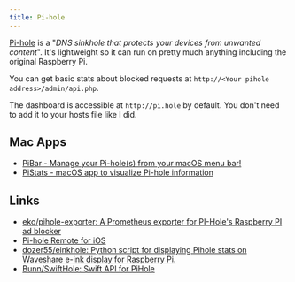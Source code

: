 ```yaml
---
title: Pi-hole
---
```


[Pi-hole](https://pi-hole.net) is a "_DNS sinkhole that protects your devices from unwanted content_". It's lightweight so it can run on pretty much anything including the original Raspberry Pi.

You can get basic stats about blocked requests at `http://<Your pihole address>/admin/api.php`.

The dashboard is accessible at `http://pi.hole` by default. You don't need to add it to your hosts file like I did.

## Mac Apps

- [PiBar - Manage your Pi-hole(s) from your macOS menu bar!](https://github.com/amiantos/pibar)
- [PiStats - macOS app to visualize Pi-hole information](https://github.com/Bunn/PiStats)

## Links

- [eko/pihole-exporter: A Prometheus exporter for PI-Hole's Raspberry PI ad blocker](https://github.com/eko/pihole-exporter)
- [‎Pi-hole Remote for iOS](https://apps.apple.com/app/apple-store/id1515445551)
- [dozer55/einkhole: Python script for displaying Pihole stats on Waveshare e-ink display for Raspberry Pi.](https://github.com/dozer55/einkhole)
- [Bunn/SwiftHole: Swift API for PiHole](https://github.com/Bunn/SwiftHole)